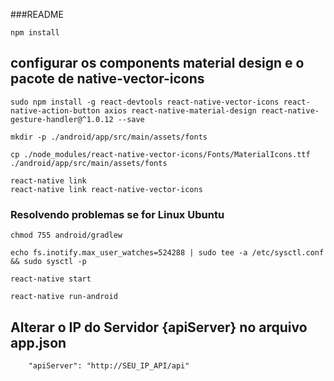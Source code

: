 ###README

```
npm install
```

## configurar os components material design e o pacote de native-vector-icons
```
sudo npm install -g react-devtools react-native-vector-icons react-native-action-button axios react-native-material-design react-native-gesture-handler@^1.0.12 --save
```
```
mkdir -p ./android/app/src/main/assets/fonts
```
```
cp ./node_modules/react-native-vector-icons/Fonts/MaterialIcons.ttf ./android/app/src/main/assets/fonts
```
```
react-native link
react-native link react-native-vector-icons
```

### Resolvendo problemas se for Linux Ubuntu
```
chmod 755 android/gradlew
```
```
echo fs.inotify.max_user_watches=524288 | sudo tee -a /etc/sysctl.conf && sudo sysctl -p
```
```
react-native start
```
```
react-native run-android
```


## Alterar o IP do Servidor {apiServer} no arquivo app.json
```
    "apiServer": "http://SEU_IP_API/api"
```

